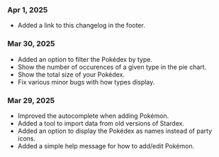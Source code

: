 ### Apr 1, 2025

- Added a link to this changelog in the footer.

### Mar 30, 2025

- Added an option to filter the Pokédex by type.
- Show the number of occurences of a given type in the pie chart.
- Show the total size of your Pokédex.
- Fix various minor bugs with how types display.

### Mar 29, 2025

- Improved the autocomplete when adding Pokémon.
- Added a tool to import data from old versions of Stardex.
- Added an option to display the Pokédex as names instead of party icons.
- Added a simple help message for how to add/edit Pokémon.
